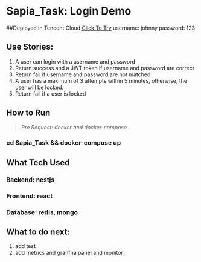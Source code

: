 # Sapia_Task: Login Demo

##Deployed in Tencent Cloud [Click To Try](124.223.61.150)
username: johnny
password: 123

## Use Stories:
1. A user can login with a username and password
2. Return success and a JWT token if username and password are correct
3. Return fail if username and password are not matched
4. A user has a maximum of 3 attempts within 5 minutes, otherwise, the user will be locked.
5. Return fail if a user is locked

## How to Run
>*Pre Request: docker and docker-compose*
### cd Sapia_Task && docker-compose up

## What Tech Used
### Backend: nestjs
### Frontend: react
### Database: redis, mongo

## What to do next:
1. add test
2. add metrics and granfna panel and monitor